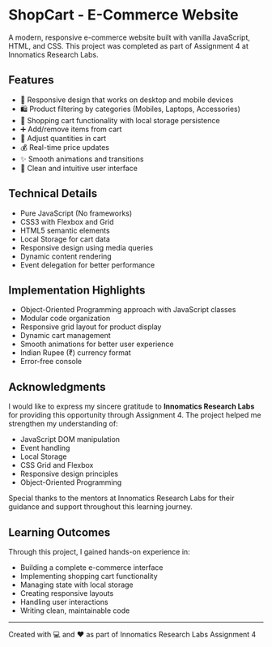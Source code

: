 # ShopCart - E-Commerce Website

A modern, responsive e-commerce website built with vanilla JavaScript, HTML, and CSS. This project was completed as part of Assignment 4 at Innomatics Research Labs.

## Features

- 📱 Responsive design that works on desktop and mobile devices
- 🛍️ Product filtering by categories (Mobiles, Laptops, Accessories)
- 🛒 Shopping cart functionality with local storage persistence
- ➕ Add/remove items from cart
- 🔢 Adjust quantities in cart
- 💰 Real-time price updates
- ✨ Smooth animations and transitions
- 🎯 Clean and intuitive user interface

## Technical Details

- Pure JavaScript (No frameworks)
- CSS3 with Flexbox and Grid
- HTML5 semantic elements
- Local Storage for cart data
- Responsive design using media queries
- Dynamic content rendering
- Event delegation for better performance


## Implementation Highlights

- Object-Oriented Programming approach with JavaScript classes
- Modular code organization
- Responsive grid layout for product display
- Dynamic cart management
- Smooth animations for better user experience
- Indian Rupee (₹) currency format
- Error-free console

## Acknowledgments

I would like to express my sincere gratitude to **Innomatics Research Labs** for providing this opportunity through Assignment 4. The project helped me strengthen my understanding of:

- JavaScript DOM manipulation
- Event handling
- Local Storage
- CSS Grid and Flexbox
- Responsive design principles
- Object-Oriented Programming

Special thanks to the mentors at Innomatics Research Labs for their guidance and support throughout this learning journey.

## Learning Outcomes

Through this project, I gained hands-on experience in:
- Building a complete e-commerce interface
- Implementing shopping cart functionality
- Managing state with local storage
- Creating responsive layouts
- Handling user interactions
- Writing clean, maintainable code

---
Created with 💻 and ❤️ as part of Innomatics Research Labs Assignment 4
